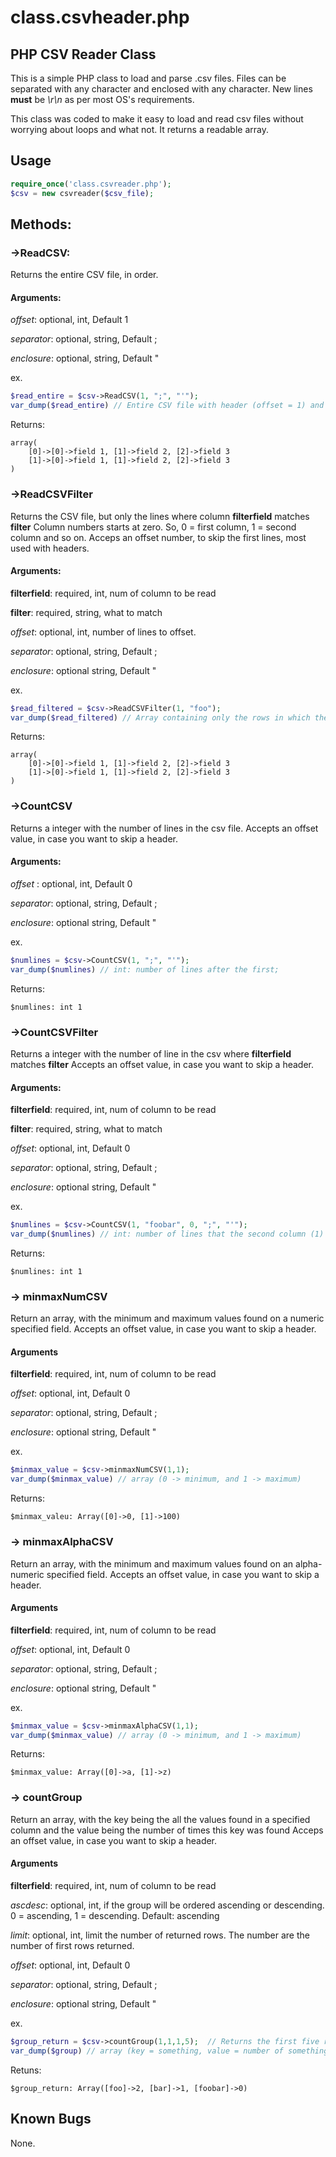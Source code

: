 # class.csvheader.php

## PHP CSV Reader Class

This is a simple PHP class to load and parse .csv files. 
Files can be separated with any character and enclosed with any character. 
New lines **must** be _\r\n_ as per most OS's requirements. 

This class was coded to make it easy to load and read csv files without worrying about loops and what not.
It returns a readable array. 

## Usage 
```php
require_once('class.csvreader.php');
$csv = new csvreader($csv_file);
```

## Methods:
### ->ReadCSV:

Returns the entire CSV file, in order. 

#### Arguments:
_offset_: optional, int, Default 1

_separator_: optional, string, Default ;

 _enclosure_: optional, string, Default "
 

ex.
```php
$read_entire = $csv->ReadCSV(1, ";", "'");
var_dump($read_entire) // Entire CSV file with header (offset = 1) and data enclosed by "", while separated by ;
```


Returns:
```
array(
	[0]->[0]->field 1, [1]->field 2, [2]->field 3
	[1]->[0]->field 1, [1]->field 2, [2]->field 3
)
```



### ->ReadCSVFilter

Returns the CSV file, but only the lines where column **filterfield** matches **filter**
Column numbers starts at zero. So, 0 = first column, 1 = second column and so on.
Acceps an offset number, to skip the first lines, most used with headers.

#### Arguments:
**filterfield**: required, int, num of column to be read

**filter**: required, string, what to match

_offset_: optional, int, number of lines to offset.

_separator_: optional, string, Default ;

_enclosure_: optional string, Default "


ex.
```php
$read_filtered = $csv->ReadCSVFilter(1, "foo");
var_dump($read_filtered) // Array containing only the rows in which the column 1 (second column) has the value "foo"
```


Returns:
```
array(
	[0]->[0]->field 1, [1]->field 2, [2]->field 3
	[1]->[0]->field 1, [1]->field 2, [2]->field 3
)
```



### ->CountCSV
Returns a integer with the number of lines in the csv file. 
Accepts an offset value, in case you want to skip a header.

#### Arguments:
_offset_ : optional, int, Default 0

_separator_: optional, string, Default ;

_enclosure_: optional string, Default "


ex.
```php
$numlines = $csv->CountCSV(1, ";", "'");
var_dump($numlines) // int: number of lines after the first;
```


Returns:
```
$numlines: int 1
```



### ->CountCSVFilter
Returns a integer with the number of line in the csv where **filterfield** matches **filter**
Accepts an offset value, in case you want to skip a header.

#### Arguments:
**filterfield**: required, int, num of column to be read

**filter**: required, string, what to match

_offset_: optional, int, Default 0

_separator_: optional, string, Default ;

_enclosure_: optional string, Default "


ex.
```php
$numlines = $csv->CountCSV(1, "foobar", 0, ";", "'");
var_dump($numlines) // int: number of lines that the second column (1) has the content "foobar"
```


Returns:
```
$numlines: int 1
```


### -> minmaxNumCSV
Return an array, with the minimum and maximum values found on a numeric specified field.
Accepts an offset value, in case you want to skip a header.

#### Arguments
**filterfield**: required, int, num of column to be read

_offset_: optional, int, Default 0

_separator_: optional, string, Default ;

_enclosure_: optional string, Default "


ex.
```php
$minmax_value = $csv->minmaxNumCSV(1,1);
var_dump($minmax_value) // array (0 -> minimum, and 1 -> maximum)
```


Returns:
```
$minmax_valeu: Array([0]->0, [1]->100)
```



### -> minmaxAlphaCSV
Return an array, with the minimum and maximum values found on an  alpha-numeric specified field.
Accepts an offset value, in case you want to skip a header.

#### Arguments
**filterfield**: required, int, num of column to be read

_offset_: optional, int, Default 0

_separator_: optional, string, Default ;

_enclosure_: optional string, Default "


ex.
```php
$minmax_value = $csv->minmaxAlphaCSV(1,1);
var_dump($minmax_value) // array (0 -> minimum, and 1 -> maximum)
```


Returns:
```
$minmax_value: Array([0]->a, [1]->z)
```



### -> countGroup
Return an array, with the key being the all the values found in a specified column and the value being the number of times this key was found
Acceps an offset value, in case you want to skip a header.

#### Arguments
**filterfield**: required, int, num of column to be read

_ascdesc_: optional, int, if the group will be ordered ascending or descending. 0 = ascending, 1 = descending. Default: ascending

_limit_: optional, int, limit the number of returned rows. The number are the number of first rows returned.

_offset_: optional, int, Default 0

_separator_: optional, string, Default ;

_enclosure_: optional string, Default "


ex.
```php
$group_return = $csv->countGroup(1,1,1,5);  // Returns the first five rows, skipping the first, in descending order. Column number 1.
var_dump($group) // array (key = something, value = number of something)
```


Retuns:
```
$group_return: Array([foo]->2, [bar]->1, [foobar]->0)
```



## Known Bugs 
None. 
